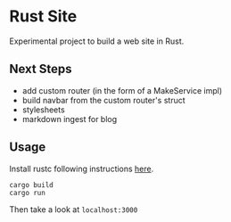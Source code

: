 # Rust Site

Experimental project to build a web site in Rust.

## Next Steps

* add custom router (in the form of a MakeService impl)
* build navbar from the custom router's struct
* stylesheets
* markdown ingest for blog

## Usage

Install rustc following instructions [here](https://www.rust-lang.org/tools/install).

```
cargo build
cargo run
```

Then take a look at `localhost:3000`
